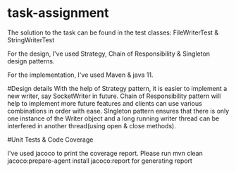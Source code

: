 # task-assignment
The solution to the task can be found in the test classes: FileWriterTest & StringWriterTest

For the design, I've used Strategy, Chain of Responsibility & Singleton design patterns.

For the implementation, I've used Maven & java 11.

#Design details
With the help of Strategy pattern, it is easier to implement a new writer, say SocketWriter in future.
Chain of Responsibility pattern will help to implement more future features and clients can use various combinations in order with ease.
SIngleton pattern ensures that there is only one instance of the Writer object and a long running writer thread can be interfered in another thread(using open & close methods).

#Unit Tests & Code Coverage

I've used jacoco to print the coverage report. Please run mvn clean jacoco:prepare-agent install jacoco:report for generating report
